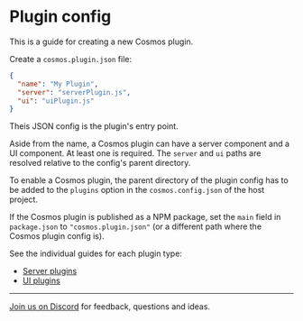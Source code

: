 # Plugin config

This is a guide for creating a new Cosmos plugin.

Create a `cosmos.plugin.json` file:

```json
{
  "name": "My Plugin",
  "server": "serverPlugin.js",
  "ui": "uiPlugin.js"
}
```

Theis JSON config is the plugin's entry point.

Aside from the name, a Cosmos plugin can have a server component and a UI component. At least one is required. The `server` and `ui` paths are resolved relative to the config's parent directory.

To enable a Cosmos plugin, the parent directory of the plugin config has to be added to the `plugins` option in the `cosmos.config.json` of the host project.

If the Cosmos plugin is published as a NPM package, set the `main` field in `package.json` to `"cosmos.plugin.json"` (or a different path where the Cosmos plugin config is).

See the individual guides for each plugin type:

- [Server plugins](plugins/server-plugins.md)
- [UI plugins](plugins/ui-plugins.md)

---

[Join us on Discord](https://discord.gg/3X95VgfnW5) for feedback, questions and ideas.

